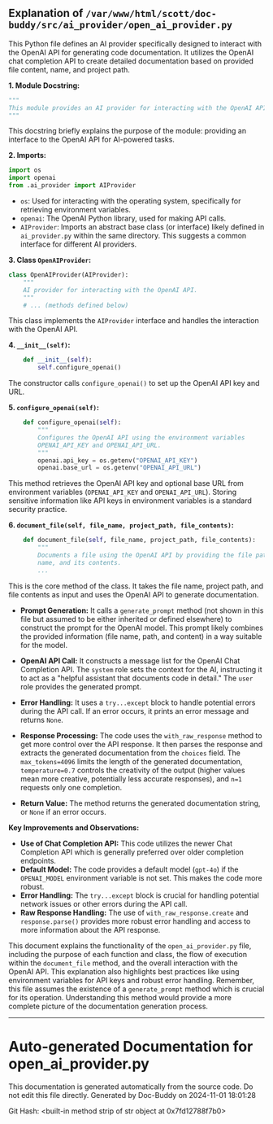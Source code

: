 ## Explanation of `/var/www/html/scott/doc-buddy/src/ai_provider/open_ai_provider.py`

This Python file defines an AI provider specifically designed to interact with the OpenAI API for generating code documentation. It utilizes the OpenAI chat completion API to create detailed documentation based on provided file content, name, and project path.

**1. Module Docstring:**

```python
"""
This module provides an AI provider for interacting with the OpenAI API.
"""
```
This docstring briefly explains the purpose of the module: providing an interface to the OpenAI API for AI-powered tasks.

**2. Imports:**

```python
import os
import openai
from .ai_provider import AIProvider
```
- `os`: Used for interacting with the operating system, specifically for retrieving environment variables.
- `openai`: The OpenAI Python library, used for making API calls.
- `AIProvider`:  Imports an abstract base class (or interface) likely defined in `ai_provider.py` within the same directory. This suggests a common interface for different AI providers.

**3. Class `OpenAIProvider`:**

```python
class OpenAIProvider(AIProvider):
    """
    AI provider for interacting with the OpenAI API.
    """
    # ... (methods defined below)
```
This class implements the `AIProvider` interface and handles the interaction with the OpenAI API.

**4. `__init__(self)`:**

```python
    def __init__(self):
        self.configure_openai()
```
The constructor calls `configure_openai()` to set up the OpenAI API key and URL.

**5. `configure_openai(self)`:**

```python
    def configure_openai(self):
        """
        Configures the OpenAI API using the environment variables
        OPENAI_API_KEY and OPENAI_API_URL.
        """
        openai.api_key = os.getenv("OPENAI_API_KEY")
        openai.base_url = os.getenv("OPENAI_API_URL")
```
This method retrieves the OpenAI API key and optional base URL from environment variables (`OPENAI_API_KEY` and `OPENAI_API_URL`).  Storing sensitive information like API keys in environment variables is a standard security practice.

**6. `document_file(self, file_name, project_path, file_contents)`:**

```python
    def document_file(self, file_name, project_path, file_contents):
        """
        Documents a file using the OpenAI API by providing the file path, file
        name, and its contents.
        ...
```
This is the core method of the class. It takes the file name, project path, and file contents as input and uses the OpenAI API to generate documentation.

- **Prompt Generation:**  It calls a `generate_prompt` method (not shown in this file but assumed to be either inherited or defined elsewhere) to construct the prompt for the OpenAI model. This prompt likely combines the provided information (file name, path, and content) in a way suitable for the model.

- **OpenAI API Call:** It constructs a message list for the OpenAI Chat Completion API.  The `system` role sets the context for the AI, instructing it to act as a "helpful assistant that documents code in detail." The `user` role provides the generated prompt.

- **Error Handling:** It uses a `try...except` block to handle potential errors during the API call. If an error occurs, it prints an error message and returns `None`.

- **Response Processing:** The code uses the `with_raw_response` method to get more control over the API response. It then parses the response and extracts the generated documentation from the `choices` field. The `max_tokens=4096` limits the length of the generated documentation, `temperature=0.7` controls the creativity of the output (higher values mean more creative, potentially less accurate responses), and `n=1` requests only one completion.

- **Return Value:** The method returns the generated documentation string, or `None` if an error occurs.

**Key Improvements and Observations:**

* **Use of Chat Completion API:**  This code utilizes the newer Chat Completion API which is generally preferred over older completion endpoints.
* **Default Model:**  The code provides a default model (`gpt-4o`) if the `OPENAI_MODEL` environment variable is not set.  This makes the code more robust.
* **Error Handling:**  The `try...except` block is crucial for handling potential network issues or other errors during the API call.
* **Raw Response Handling:** The use of `with_raw_response.create` and `response.parse()` provides more robust error handling and access to more information about the API response.


This document explains the functionality of the `open_ai_provider.py` file, including the purpose of each function and class, the flow of execution within the `document_file` method, and the overall interaction with the OpenAI API. This explanation also highlights best practices like using environment variables for API keys and robust error handling. Remember, this file assumes the existence of a `generate_prompt` method which is crucial for its operation.  Understanding this method would provide a more complete picture of the documentation generation process.


---
# Auto-generated Documentation for open_ai_provider.py
This documentation is generated automatically from the source code. Do not edit this file directly.
Generated by Doc-Buddy on 2024-11-01 18:01:28

Git Hash: <built-in method strip of str object at 0x7fd12788f7b0>
